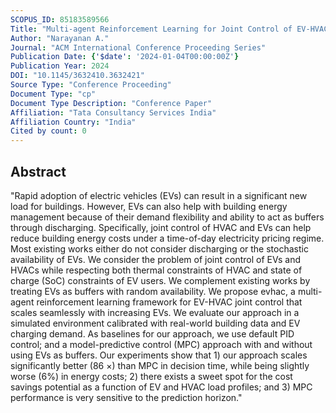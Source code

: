 ```yaml
---
SCOPUS_ID: 85183589566
Title: "Multi-agent Reinforcement Learning for Joint Control of EV-HVAC System with Vehicle-to-Building Supply"
Author: "Narayanan A."
Journal: "ACM International Conference Proceeding Series"
Publication Date: {'$date': '2024-01-04T00:00:00Z'}
Publication Year: 2024
DOI: "10.1145/3632410.3632421"
Source Type: "Conference Proceeding"
Document Type: "cp"
Document Type Description: "Conference Paper"
Affiliation: "Tata Consultancy Services India"
Affiliation Country: "India"
Cited by count: 0
---
```


## Abstract
"Rapid adoption of electric vehicles (EVs) can result in a significant new load for buildings. However, EVs can also help with building energy management because of their demand flexibility and ability to act as buffers through discharging. Specifically, joint control of HVAC and EVs can help reduce building energy costs under a time-of-day electricity pricing regime. Most existing works either do not consider discharging or the stochastic availability of EVs. We consider the problem of joint control of EVs and HVACs while respecting both thermal constraints of HVAC and state of charge (SoC) constraints of EV users. We complement existing works by treating EVs as buffers with random availability. We propose evhac, a multi-agent reinforcement learning framework for EV-HVAC joint control that scales seamlessly with increasing EVs. We evaluate our approach in a simulated environment calibrated with real-world building data and EV charging demand. As baselines for our approach, we use default PID control; and a model-predictive control (MPC) approach with and without using EVs as buffers. Our experiments show that 1) our approach scales significantly better (86 ×) than MPC in decision time, while being slightly worse (6%) in energy costs; 2) there exists a sweet spot for the cost savings potential as a function of EV and HVAC load profiles; and 3) MPC performance is very sensitive to the prediction horizon."

